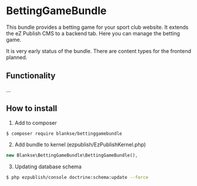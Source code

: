 # BettingGameBundle

This bundle provides a betting game for your sport club website.
It extends the eZ Publish CMS to a backend tab. Here you can manage the betting game.

It is very early status of the bundle. There are content types for the frontend planned.

## Functionality

...

## How to install

1. Add to composer
```sh
$ composer require blankse/bettinggamebundle
```

2. Add bundle to kernel (ezpublish/EzPublishKernel.php)
```php
new Blankse\BettingGameBundle\BettingGameBundle(),
```

3. Updating database schema
```sh
$ php ezpublish/console doctrine:schema:update --force
```